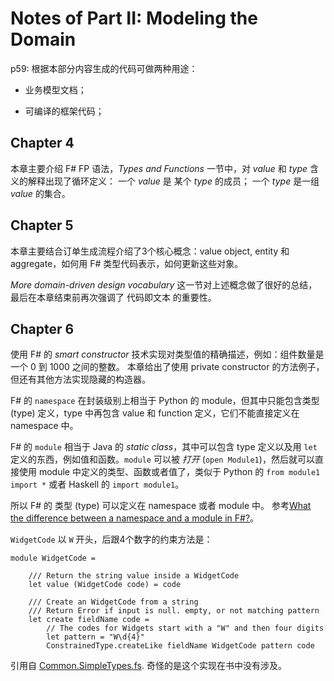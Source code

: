 # Notes of Part II: Modeling the Domain

p59: 根据本部分内容生成的代码可做两种用途：

* 业务模型文档；

* 可编译的框架代码；

## Chapter 4

本章主要介绍 F# FP 语法，*Types and Functions* 一节中，对 *value* 和 *type* 含义的解释出现了循环定义：
一个 *value* 是 某个 *type* 的成员；
一个 *type* 是一组 *value* 的集合。

## Chapter 5

本章主要结合订单生成流程介绍了3个核心概念：value object, entity 和 aggregate，如何用 F# 类型代码表示，如何更新这些对象。

*More domain-driven design vocabulary* 这一节对上述概念做了很好的总结，最后在本章结束前再次强调了 代码即文本 的重要性。

## Chapter 6

使用 F# 的 *smart constructor* 技术实现对类型值的精确描述，例如：组件数量是一个 0 到 1000 之间的整数。
本章给出了使用 private constructor 的方法例子，但还有其他方法实现隐藏的构造器。

F# 的 `namespace` 在封装级别上相当于 Python 的 module，但其中只能包含类型 (type) 定义，type 中再包含 value 和 function 定义，它们不能直接定义在 namespace 中。

F# 的 `module` 相当于 Java 的 *static class*，其中可以包含 type 定义以及用 `let` 定义的东西，例如值和函数。`module` 可以被 *打开* (`open Module1`)，然后就可以直接使用 module 中定义的类型、函数或者值了，类似于 Python 的 `from module1 import *` 或者 Haskell 的 `import module1`。

所以 F# 的 类型 (type) 可以定义在 namespace 或者 module 中。
参考[What the difference between a namespace and a module in F#?](https://stackoverflow.com/questions/795172/what-the-difference-between-a-namespace-and-a-module-in-f)。

`WidgetCode` 以 `W` 开头，后跟4个数字的约束方法是：
```
module WidgetCode =

    /// Return the string value inside a WidgetCode
    let value (WidgetCode code) = code

    /// Create an WidgetCode from a string
    /// Return Error if input is null. empty, or not matching pattern
    let create fieldName code =
        // The codes for Widgets start with a "W" and then four digits
        let pattern = "W\d{4}"
        ConstrainedType.createLike fieldName WidgetCode pattern code
```

引用自 [Common.SimpleTypes.fs](https://github.com/swlaschin/DomainModelingMadeFunctional/blob/master/src/OrderTaking/Common.SimpleTypes.fs#L200).
奇怪的是这个实现在书中没有涉及。

